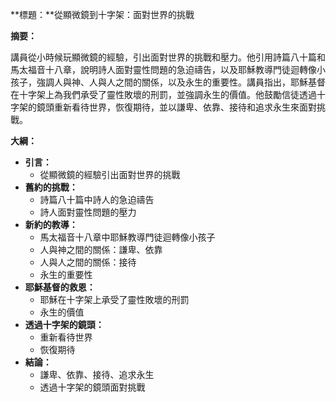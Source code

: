 **標題：**從顯微鏡到十字架：面對世界的挑戰

**摘要：**

講員從小時候玩顯微鏡的經驗，引出面對世界的挑戰和壓力。他引用詩篇八十篇和馬太福音十八章，說明詩人面對靈性問題的急迫禱告，以及耶穌教導門徒迴轉像小孩子，強調人與神、人與人之間的關係，以及永生的重要性。講員指出，耶穌基督在十字架上為我們承受了靈性敗壞的刑罰，並強調永生的價值。他鼓勵信徒透過十字架的鏡頭重新看待世界，恢復期待，並以謙卑、依靠、接待和追求永生來面對挑戰。

**大綱：**

* **引言：**
    * 從顯微鏡的經驗引出面對世界的挑戰
* **舊約的挑戰：**
    * 詩篇八十篇中詩人的急迫禱告
    * 詩人面對靈性問題的壓力
* **新約的教導：**
    * 馬太福音十八章中耶穌教導門徒迴轉像小孩子
    * 人與神之間的關係：謙卑、依靠
    * 人與人之間的關係：接待
    * 永生的重要性
* **耶穌基督的救恩：**
    * 耶穌在十字架上承受了靈性敗壞的刑罰
    * 永生的價值
* **透過十字架的鏡頭：**
    * 重新看待世界
    * 恢復期待
* **結論：**
    * 謙卑、依靠、接待、追求永生
    * 透過十字架的鏡頭面對挑戰